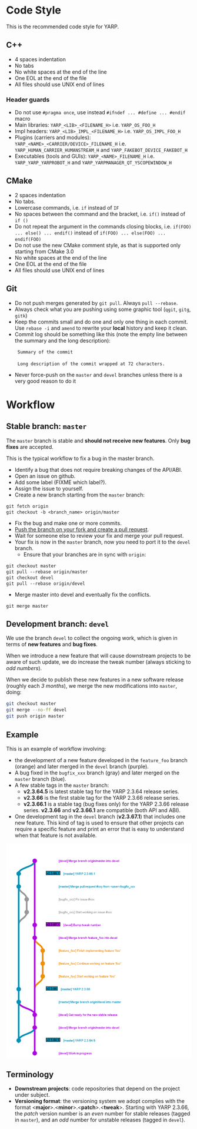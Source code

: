 Code Style
==========

This is the recommended code style for YARP.

## C++

* 4 spaces indentation
* No tabs
* No white spaces at the end of the line
* One EOL at the end of the file
* All files should use UNIX end of lines

### Header guards

* Do not use `#pragma once`, use instead `#ifndef ... #define ... #endif` macro
* Main libraries: `YARP_<LIB>_<FILENAME_H>` i.e. `YARP_OS_FOO_H`
* Impl headers: `YARP_<LIB>_IMPL_<FILENAME_H>` i.e. `YARP_OS_IMPL_FOO_H`
* Plugins (carriers and modules): `YARP_<NAME>_<CARRIER/DEVICE>_FILENAME_H` i.e. `YARP_HUMAN_CARRIER_HUMANSTREAM_H` and `YARP_FAKEBOT_DEVICE_FAKEBOT_H`
* Executables (tools and GUIs): `YARP_<NAME>_FILENAME_H` i.e. `YARP_YARP_YARPROBOT_H` and `YARP_YARPMANAGER_QT_YSCOPEWINDOW_H`


## CMake

* 2 spaces indentation
* No tabs.
* Lowercase commands, i.e. `if` instead of `IF`
* No spaces between the command and the bracket, i.e. `if()` instead of `if ()`
* Do not repeat the argument in the commands closing blocks, i.e. `if(FOO) ... else() ... endif()` instead of `if(FOO) ... else(FOO) ... endif(FOO)`
* Do not use the new CMake comment style, as that is supported only starting from CMake 3.0
* No white spaces at the end of the line
* One EOL at the end of the file
* All files should use UNIX end of lines

## Git
 * Do not push merges generated by `git pull`. Always `pull --rebase`.
 * Always check what you are pushing using some graphic tool (`qgit`,
   `gitg`, `gitk`)
 * Keep the commits small and do one and only one thing in each commit.
   Use `rebase -i` and `amend` to rewrite your **local** history and
   keep it clean.
 * Commit log should be something like this (note the empty line between
   the summary and the long description):
   ```
    Summary of the commit

    Long description of the commit wrapped at 72 characters.
    ```
 * Never force-push on the `master` and `devel` branches unless there is
   a very good reason to do it

Workflow
========

## Stable branch: `master`

The `master` branch is stable and **should not receive new features**.
Only **bug fixes** are accepted.

This is the typical workflow to fix a bug in the master branch.

* Identify a bug that does not require breaking changes of the API/ABI.
* Open an issue on github.
* Add some label (FIXME which label?).
* Assign the issue to yourself.
* Create a new branch starting from the `master` branch:
```
git fetch origin
git checkout -b <branch_name> origin/master
```
* Fix the bug and make one or more commits.
* [Push the branch on your fork and create a pull request](https://help.github.com/categories/collaborating-on-projects-using-pull-requests/).
* Wait for someone else to review your fix and merge your pull request.
* Your fix is now in the `master` branch, now you need to port it to the `devel`
  branch.
  * Ensure that your branches are in sync with `origin`:
```
git checkout master
git pull --rebase origin/master
git checkout devel
git pull --rebase origin/devel
```
  * Merge master into devel and eventually fix the conflicts.
```
git merge master

```



## Development branch: `devel`


We use the branch `devel` to collect the ongoing work, which is given in terms
of **new features** and **bug fixes**.

When we introduce a new feature that will cause downstream projects to be aware
of such update, we do increase the tweak number (always sticking to
_odd numbers_).

When we decide to publish these new features in a new software release (roughly
each _3 months_), we merge the new modifications into `master`, doing:

```sh
git checkout master
git merge --no-ff devel
git push origin master
```



## Example

This is an example of workflow involving:
* the development of a new feature developed in the `feature_foo` branch (orange)
  and later merged in the `devel` branch (purple).
* A bug fixed in the `bugfix_xxx` branch (gray) and later merged on the `master`
  branch (blue).
* A few stable tags in the `master` branch:
  * **v2.3.64.5** is latest stable tag for the YARP 2.3.64 release series.
  * **v2.3.66** is the first stable tag for the YARP 2.3.66 release series.
  * **v2.3.66.1** is a stable tag (bug fixes only) for the YARP 2.3.66 release
    series. **v2.3.66** and **v2.3.66.1** are compatible (both API and ABI).
* One development tag in the `devel` branch (**v2.3.67.1**) that includes one new
  feature. This kind of tag is used to ensure that other projects can require a
  specific feature and print an error that is easy to understand when that
  feature is not available.

![YARP Workflow](/.github/workflow.png)


## Terminology

- **Downstream projects**: code repositories that depend on the project under
  subject.
- **Versioning format**: the versioning system we adopt complies with the format
  <**major**>.<**minor**>.<**patch**>.<**tweak**>.
  Starting with YARP 2.3.66, the _patch_ version number is an _even_ number for
  stable releases (tagged in `master`), and an _odd_ number for unstable releases
  (tagged in `devel`).
